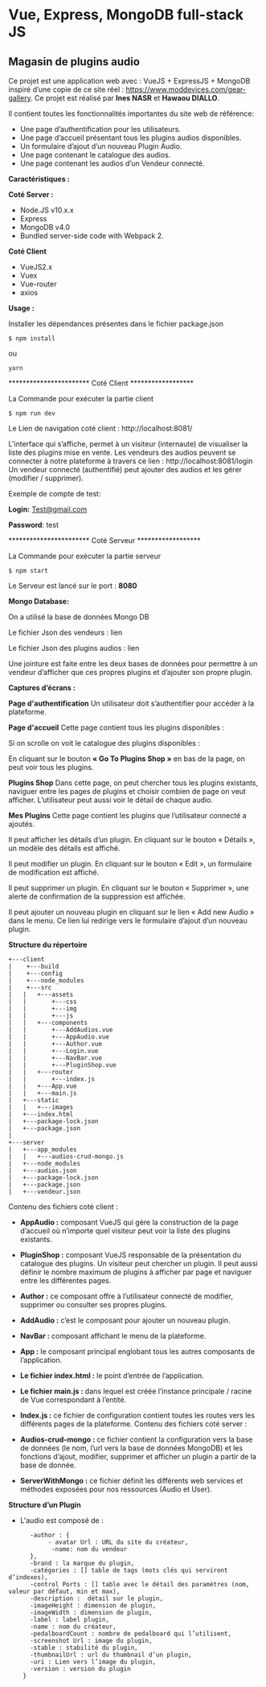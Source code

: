 # Vue, Express, MongoDB full-stack JS 
## Magasin de plugins audio


Ce projet est une application web avec : VueJS + ExpressJS + MongoDB inspiré d’une copie de ce site réel : https://www.moddevices.com/gear-gallery. Ce projet est réalisé par **Ines NASR** et **Hawaou DIALLO**. 


Il contient toutes les fonctionnalités importantes du site web de référence:

- Une page d’authentification pour les utilisateurs.
- Une page d’accueil présentant tous les plugins audios disponibles.
- Un formulaire d’ajout d’un nouveau Plugin Audio.
- Une page contenant le catalogue des audios.
- Une page contenant les audios d’un Vendeur connecté.

**Caractéristiques :**

**Coté Server :**

- Node.JS v10.x.x
- Express
- MongoDB v4.0
- Bundled server-side code with Webpack 2.

**Coté Client**

- VueJS2.x
- Vuex
- Vue-router
- axios 

**Usage :**

Installer les dépendances présentes dans le fichier package.json

```
$ npm install
```
ou
```
yarn
```

*********************** Coté Client ******************

La Commande pour exécuter la partie client

```
$ npm run dev
```

Le Lien de navigation coté client :  http://localhost:8081/

L’interface qui s’affiche, permet à un visiteur (internaute) de visualiser la liste des plugins mise en vente. 
Les vendeurs des audios peuvent se connecter à notre plateforme à travers ce lien : http://localhost:8081/login
Un vendeur connecté (authentifié) peut ajouter des audios et les gérer (modifier / supprimer).

Exemple de compte de test: 

**Login:** Test@gmail.com

**Password**: test

*********************** Coté Serveur ******************

La Commande pour exécuter la partie serveur

```
$ npm start
```

Le Serveur est lancé sur le port : **8080**

**Mongo Database:**

On a utilisé la base de données Mongo DB 

Le fichier Json des vendeurs : lien 

Le fichier Json des plugins audios : lien

Une jointure est faite entre les deux bases de données pour permettre à un vendeur d’afficher que ces propres plugins et d’ajouter son propre plugin.

**Captures d’écrans :**

**Page d'authentification**
Un utilisateur doit s’authentifier pour accéder à la plateforme.


**Page d'accueil**
Cette page contient tous les plugins disponibles :


Si on scrolle on voit le catalogue des plugins disponibles :

En cliquant sur le bouton **« Go To Plugins Shop »** en bas de la page, on peut voir tous les plugins.

**Plugins Shop**
Dans cette page, on peut chercher tous les plugins existants, naviguer entre les pages de plugins et choisir combien de page on veut afficher. L’utilisateur peut aussi voir le détail de chaque audio.



**Mes Plugins**
Cette page contient les plugins que l’utilisateur connecté a ajoutés.

Il peut afficher les détails d’un plugin. En cliquant sur le bouton « Détails », un modèle des détails est affiché.

Il peut modifier un plugin. En cliquant sur le bouton « Edit », un formulaire de modification est affiché.

Il peut supprimer un plugin. En cliquant sur le bouton « Supprimer », une alerte de confirmation de la suppression est affichée.

Il peut ajouter un nouveau plugin en cliquant sur le lien « Add new Audio » dans le menu. Ce lien lui redirige vers le formulaire d’ajout d’un nouveau plugin.


**Structure du répertoire**

```
+---client
|    +---build
|    +---config
|    +---node_modules
|    +---src
|   |   +---assets
|   |       +---css
|   |       +---img
|   |       +---js
|   |   +---components
|   |       +---AddAudios.vue
|   |       +---AppAudio.vue
|   |       +---Author.vue
|   |       +---Login.vue
|   |       +---NavBar.vue
|   |       +---PluginShop.vue
|   |   +---router 
|   |       +---index.js
|   |   +---App.vue 
|   |   +---main.js             
|   +---static
|   |   +---images
|   +---index.html
|   +---package-lock.json
|   +---package.json
|                   
+---server
|   +---app_modules
|   |   +---audios-crud-mongo.js
|   +---node_modules
|   +---audios.json
|   +---package-lock.json
|   +---package.json
|   +---vendeur.json
```

Contenu des fichiers coté client :

- **AppAudio :** composant VueJS qui gère la construction de la page d’accueil où n’importe quel visiteur peut voir la liste des plugins existants.

- **PluginShop :** composant VueJS responsable de la présentation du catalogue des plugins. Un visiteur peut chercher un plugin. Il peut aussi définir le nombre maximum de plugins à afficher par page et naviguer entre les différentes pages.

- **Author :**  ce composant offre à l’utilisateur connecté de modifier, supprimer ou consulter ses propres plugins.

- **AddAudio :** c’est le composant pour ajouter un nouveau plugin.

- **NavBar :** composant affichant le menu de la plateforme.

- **App :** le composant principal englobant tous les autres composants de l’application.

- **Le fichier index.html :** le point d’entrée de l’application.

- **Le fichier main.js :** dans lequel est créée l’instance principale / racine de Vue correspondant à l’entité.

- **Index.js :** ce fichier de configuration contient toutes les routes vers les différents pages de la plateforme.
Contenu des fichiers coté server :

- **Audios-crud-mongo :** ce fichier contient la configuration vers la base de données (le nom, l’url vers la base de données MongoDB) et les fonctions d’ajout, modifier, supprimer et afficher un plugin a partir de la base de donnée.

- **ServerWithMongo :** ce fichier définit les différents web services et méthodes exposées pour nos ressources (Audio et User).


**Structure d’un Plugin** 	

- L'audio est composé de :
```
      -author : {
           - avatar Url : URL du site du créateur,
            -name: nom du vendeur
      }, 
      -brand : la marque du plugin, 
      -catégories : [] table de tags (mots clés qui serviront d’indexes),
      -control Ports : [] table avec le détail des paramètres (nom, valeur par défaut, min et max), 
      -description :  détail sur le plugin, 
      -imageHeight : dimension de plugin, 
      -imageWidth : dimension de plugin, 
      -label : label plugin, 
      -name : nom du créateur, 
      -pedalboardCount : nombre de pedalboard qui l’utilisent, 
      -screenshot Url : image du plugin,
      -stable : stabilité du plugin, 
      -thumbnailUrl : url du thumbnail d’un plugin,
      -uri : Lien vers l’image du plugin, 
      -version : version du plugin
    } 
    

